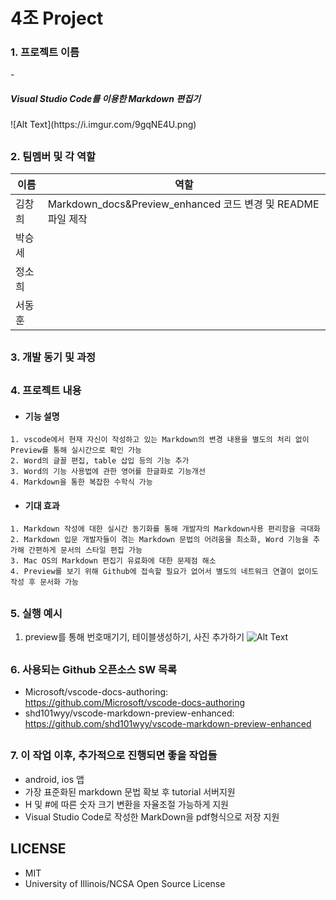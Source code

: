 # 4조 Project
<H3>1. 프로젝트 이름</H3>
- <H5>Visual Studio Code를 이용한 Markdown 편집기</H5>
![Alt Text](https://i.imgur.com/9gqNE4U.png)

## <H3>2. 팀멤버 및 각 역할</H3>
|이름  |역할  |
|---------|---------|
|김창희   |Markdown_docs&Preview_enhanced 코드 변경 및 README 파일 제작|
|박승세   |         |
|정소희   |         |
|서동훈   |         |

## <H3>3. 개발 동기 및 과정</H3>

## <H3>4. 프로젝트 내용</H3>
- <H4>기능 설명</H4>
```
1. vscode에서 현재 자신이 작성하고 있는 Markdown의 변경 내용을 별도의 처리 없이 Preview를 통해 실시간으로 확인 가능
2. Word의 글꼴 편집, table 삽입 등의 기능 추가
3. Word의 기능 사용법에 관한 영어를 한글화로 기능개선
4. Markdown을 통한 복잡한 수학식 가능
```

- <H4>기대 효과</H4>
```
1. Markdown 작성에 대한 실시간 동기화를 통해 개발자의 Markdown사용 편리함을 극대화
2. Markdown 입문 개발자들이 겪는 Markdown 문법의 어려움을 최소화, Word 기능을 추가해 간편하게 문서의 스타일 편집 가능
3. Mac OS의 Markdown 편집기 유료화에 대한 문제점 해소
4. Preview를 보기 위해 Github에 접속할 필요가 없어서 별도의 네트워크 연결이 없이도 작성 후 문서화 가능 
```

## <H3>5. 실행 예시
1. preview를 통해 번호매기기, 테이블생성하기, 사진 추가하기
![Alt Text](https://user-images.githubusercontent.com/45034295/49389212-1625c180-f769-11e8-9e55-56cff083089d.gif)

## <H3>6. 사용되는 Github 오픈소스 SW 목록</H3>
- Microsoft/vscode-docs-authoring: https://github.com/Microsoft/vscode-docs-authoring
- shd101wyy/vscode-markdown-preview-enhanced: https://github.com/shd101wyy/vscode-markdown-preview-enhanced

## <H3>7. 이 작업 이후, 추가적으로 진행되면 좋을 작업들</H3>
- android, ios 앱 
- 가장 표준화된 markdown 문법 확보 후 tutorial 서버지원
- H 및 #에 따른 숫자 크기 변환을 자율조절 가능하게 지원
- Visual Studio Code로 작성한 MarkDown을 pdf형식으로 저장 지원


## LICENSE
- MIT
- University of Illinois/NCSA Open Source License